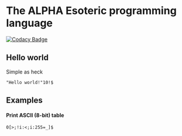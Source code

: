 # The ALPHA Esoteric programming language
[![Codacy Badge](https://api.codacy.com/project/badge/Grade/56ac3492b14a4eb6b12b3275858bc443)](https://www.codacy.com/manual/undunix/alpha-lang?utm_source=github.com&amp;utm_medium=referral&amp;utm_content=undbsd/alpha-lang&amp;utm_campaign=Badge_Grade)
## Hello world
Simple as heck
```
"Hello world!"10!$
```

## Examples
#### Print ASCII (8-bit) table
```
0[>;!i:<;i:255=_]$
```
